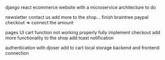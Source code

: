 django react ecommerce website with a microservice architecture
to do 

<!-- backend -->
newsletter
contact us
add more to the shop...
finish braintree paypal checkout => connect the amount


<!-- frontend -->
pages UI
cart function not working properly 
fully implement checkout
add more functionality to the shop
add toast notification 


<!-- to present -->
authentication with djoser
add to cart local storage
backend and frontend connection


